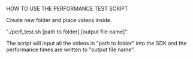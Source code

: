 HOW TO USE THE PERFORMANCE TEST SCRIPT

Create new folder and place videos inside.

"./perf_test.sh [path to folder] [output file name]"

The script will input all the videos in "path to folder" into the SDK and the performance times are written to "output file name".
